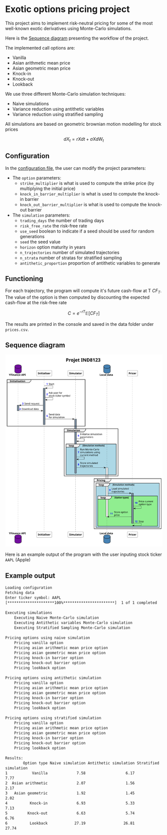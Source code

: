 # Exotic options pricing project

This project aims to implement risk-neutral pricing for some of the most well-known exotic derivatives using
Monte-Carlo simulations.

Here is the [Sequence diagram](docs/sequence.pdf) presenting the workflow of the project.

The implemented call options are:

- Vanilla
- Asian arithmetic mean price
- Asian geometric mean price
- Knock-in
- Knock-out
- Lookback

We use three different Monte-Carlo simulation techniques:

- Naive simulations
- Variance reduction using antithetic variables
- Variance reduction using stratified sampling

All simulations are based on geometric brownian motion modelling for stock prices
```math
dX_t=rXdt+\sigma XdW_t
```

## Configuration

In the [configuration file](config.ini), the user can modify the project parameters:

- The `option` parameters:
    - `strike_multiplier` is what is used to compute the strike price (by multiplying the initial price)
    - `knock_in_barrier_multiplier` is what is used to compute the knock-in barrier
    - `knock_out_barrier_multiplier` is what is used to compute the knock-out barrier
- The `simulation` parameters:
    - `trading_days` the number of trading days
    - `risk_free_rate` the risk-free rate
    - `use_seed` boolean to indicate if a seed should be used for random generations
    - `seed` the seed value
    - `horizon` option maturity in years
    - `n_trajectories` number of simulated trajectories
    - `n_strata` number of stratas for stratified sampling
    - `antithetic_proportion` proportion of antithetic variables to generate

## Functioning

For each trajectory, the program will compute it's future cash-flow at T $CF_T$.
The value of the option is then computed by discounting the expected cash-flow at the risk-free
rate
```math
C=e^{-rT}\mathbb{E}[CF_T]
```

The results are printed in the console and saved in the data folder under `prices.csv`.

## Sequence diagram

![](docs/sequence.svg)

Here is an example output of the program with the user inputing stock ticker `AAPL` (Apple)

## Example output

```shell
Loading configuration
Fetching data
Enter ticker symbol: AAPL
[*********************100%***********************]  1 of 1 completed

Executing simulations
	Executing Naive Monte-Carlo simulation
	Executing Antithetic variables Monte-Carlo simulation
	Executing Stratified Sampling Monte-Carlo simulation

Pricing options using naive simulation
	Pricing vanilla option
	Pricing asian arithmetic mean price option
	Pricing asian geometric mean price option
	Pricing knock-in barrier option
	Pricing knock-out barrier option
	Pricing lookback option

Pricing options using antithetic simulation
	Pricing vanilla option
	Pricing asian arithmetic mean price option
	Pricing asian geometric mean price option
	Pricing knock-in barrier option
	Pricing knock-out barrier option
	Pricing lookback option

Pricing options using stratified simulation
	Pricing vanilla option
	Pricing asian arithmetic mean price option
	Pricing asian geometric mean price option
	Pricing knock-in barrier option
	Pricing knock-out barrier option
	Pricing lookback option

Results:
        Option type Naive simulation Antithetic simulation Stratified simulation
1           Vanilla             7.58                  6.17                  7.77
2  Asian arithmetic             2.07                  1.56                  2.17
3   Asian geometric             1.92                  1.45                  2.02
4          Knock-in             6.93                  5.33                  7.13
5         Knock-out             6.63                  5.74                  6.76
6          Lookback            27.19                 26.81                 27.74
```
